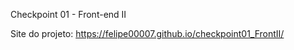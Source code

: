 
Checkpoint 01 - Front-end II

Site do projeto: https://felipe00007.github.io/checkpoint01_FrontII/




